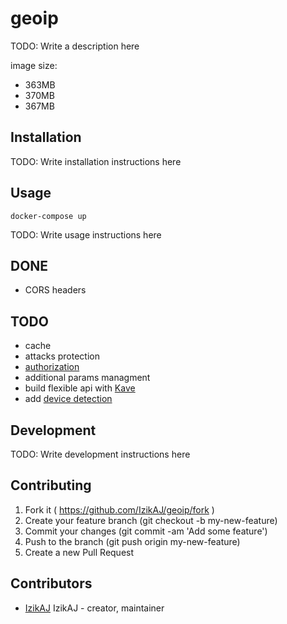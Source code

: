 # geoip

TODO: Write a description here

image size:
- 363MB
- 370MB
- 367MB

## Installation

TODO: Write installation instructions here

## Usage

```
docker-compose up
```

TODO: Write usage instructions here

## DONE
- CORS headers

## TODO
- cache
- attacks protection
- [authorization](https://github.com/akwiatkowski/kemal-auth-token)
- additional params managment
- build flexible api with [Kave](https://github.com/jwoertink/kave)
- add [device detection](https://github.com/creadone/device_detector)

## Development

TODO: Write development instructions here

## Contributing

1. Fork it ( https://github.com/IzikAJ/geoip/fork )
2. Create your feature branch (git checkout -b my-new-feature)
3. Commit your changes (git commit -am 'Add some feature')
4. Push to the branch (git push origin my-new-feature)
5. Create a new Pull Request

## Contributors

- [IzikAJ](https://github.com/IzikAJ) IzikAJ - creator, maintainer

